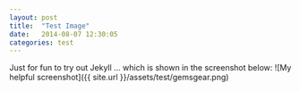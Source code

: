 ```yaml
---
layout: post
title:  "Test Image"
date:   2014-08-07 12:30:05
categories: test
---
```


Just for fun to try out Jekyll ... which is shown in the screenshot below:
![My helpful screenshot]({{ site.url }}/assets/test/gemsgear.png)
